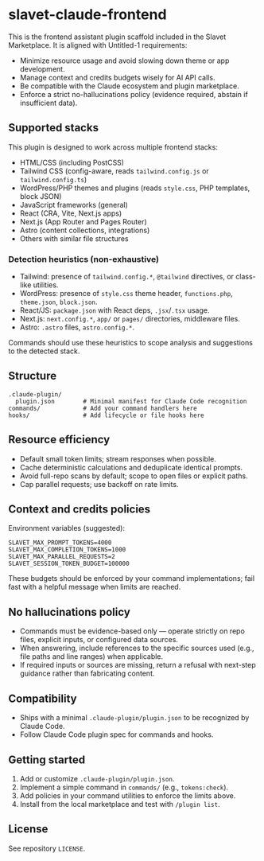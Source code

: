 # slavet-claude-frontend

This is the frontend assistant plugin scaffold included in the Slavet Marketplace. It is aligned with Untitled-1 requirements:

- Minimize resource usage and avoid slowing down theme or app development.
- Manage context and credits budgets wisely for AI API calls.
- Be compatible with the Claude ecosystem and plugin marketplace.
 - Enforce a strict no-hallucinations policy (evidence required, abstain if insufficient data).

## Supported stacks

This plugin is designed to work across multiple frontend stacks:

- HTML/CSS (including PostCSS)
- Tailwind CSS (config-aware, reads `tailwind.config.js` or `tailwind.config.ts`)
- WordPress/PHP themes and plugins (reads `style.css`, PHP templates, block JSON)
- JavaScript frameworks (general)
- React (CRA, Vite, Next.js apps)
- Next.js (App Router and Pages Router)
- Astro (content collections, integrations)
- Others with similar file structures

### Detection heuristics (non-exhaustive)

- Tailwind: presence of `tailwind.config.*`, `@tailwind` directives, or class-like utilities.
- WordPress: presence of `style.css` theme header, `functions.php`, `theme.json`, `block.json`.
- React/JS: `package.json` with React deps, `.jsx`/`.tsx` usage.
- Next.js: `next.config.*`, `app/` or `pages/` directories, middleware files.
- Astro: `.astro` files, `astro.config.*`.

Commands should use these heuristics to scope analysis and suggestions to the detected stack.

## Structure

```
.claude-plugin/
  plugin.json        # Minimal manifest for Claude Code recognition
commands/            # Add your command handlers here
hooks/               # Add lifecycle or file hooks here
```

## Resource efficiency

- Default small token limits; stream responses when possible.
- Cache deterministic calculations and deduplicate identical prompts.
- Avoid full-repo scans by default; scope to open files or explicit paths.
- Cap parallel requests; use backoff on rate limits.

## Context and credits policies

Environment variables (suggested):

```
SLAVET_MAX_PROMPT_TOKENS=4000
SLAVET_MAX_COMPLETION_TOKENS=1000
SLAVET_MAX_PARALLEL_REQUESTS=2
SLAVET_SESSION_TOKEN_BUDGET=100000
```

These budgets should be enforced by your command implementations; fail fast with a helpful message when limits are reached.

## No hallucinations policy

- Commands must be evidence-based only — operate strictly on repo files, explicit inputs, or configured data sources.
- When answering, include references to the specific sources used (e.g., file paths and line ranges) when applicable.
- If required inputs or sources are missing, return a refusal with next-step guidance rather than fabricating content.

## Compatibility

- Ships with a minimal `.claude-plugin/plugin.json` to be recognized by Claude Code.
- Follow Claude Code plugin spec for commands and hooks.

## Getting started

1. Add or customize `.claude-plugin/plugin.json`.
2. Implement a simple command in `commands/` (e.g., `tokens:check`).
3. Add policies in your command utilities to enforce the limits above.
4. Install from the local marketplace and test with `/plugin list`.

## License

See repository `LICENSE`.
